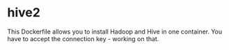 # hive2
This Dockerfile allows you to install Hadoop and Hive in one container. You have to accept the connection key - working on that.
